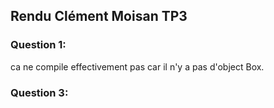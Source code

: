 ##  Rendu Clément Moisan TP3

### Question 1:
ca ne compile effectivement pas car il n'y a pas d'object Box.

### Question 3:

    